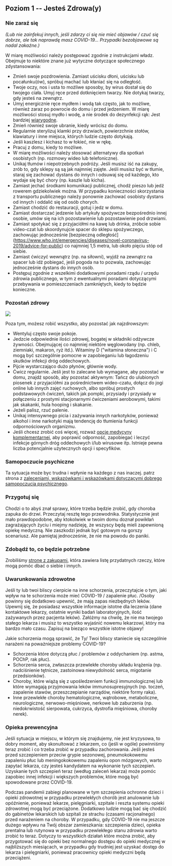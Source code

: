 ## Poziom 1 -- Jesteś Zdrowa(y)

### Nie zaraź się

*(Lub nie zainfekuj innych, jeśli zdarzy ci się nie mieć objawów / czuć się dobrze, ale tak naprawdę masz COVID-19… Przypadki bezobjawowe są nadal zakaźne.)*

W miarę możliwości należy postępować zgodnie z instrukcjami władz. Obejmuje to niektóre znane już wytyczne dotyczące społecznego zdystansowania:

* Zmień swoje pozdrowienia. Zamiast uścisku dłoni, uścisku lub pocałunku(ów), spróbuj machać lub kłaniać się na odległość.
* Twoje oczy, nos i usta to możliwe sposoby, by wirus dostał się do twojego ciała. Umyj ręce przed dotknięciem twarzy. Nie dotykaj twarzy, gdy jesteś na zewnątrz.
* Umyj energicznie ręce mydłem i wodą tak często, jak to możliwe, również zaraz po powrocie do domu i przed jedzeniem. W miarę możliwości stosuj mydło i wodę, a nie środek do dezynfekcji rąk: Jest bardziej [wiarygodne](https://www.nytimes.com/2020/03/13/health/soap-coronavirus-handwashing-germs.html). 
* Zmień również swoje ubranie, kiedy wrócisz do domu. 
* Regularnie sterylizuj klamki przy drzwiach, powierzchnie stołów, klawiatury i inne miejsca, których ludzie często dotykają.
* Jeśli kaszlesz i kichasz to w łokieć, nie w rękę. 
* Pracuj z domu, kiedy to możliwe.
* W miarę możliwości należy stosować alternatywy dla spotkań osobistych (np. rozmowy wideo lub telefoniczne). 
* Unikaj tłumów i niepotrzebnych podróży. Jeśli musisz iść na zakupy, zrób to, gdy sklepy są są jak najmniej zajęte. Jeśli musisz być w tłumie, staraj się zachować dystans do innych i odsuwaj się od każdego, kto wydaje się być chory (np. kaszle lub kicha). 
* Zamiast jechać środkami komunikacji publicznej, chodź pieszo lub jedź rowerem gdziekolwiek można. W przypadku konieczności skorzystania z transportu publicznego należy ponownie zachować osobisty dystans od innych i oddalić się od osób chorych. 
* Zamiast chodzić do restauracji, gotuj i jedz w domu. 
* Zamiast dostarczać jedzenie lub artykuły spożywcze bezpośrednio innej osobie, umów się na ich pozostawienie lub pozostawienie pod drzwiami. 
* Zamiast spotykać się z przyjaciółmi na kawę lub drinka, zróbcie sobie video-czat lub skoordynujcie spacer do sklepu spożywczego, zachowując jednocześnie [bezpieczną odległość] (https://www.who.int/emergencies/diseases/novel-coronavirus-2019/advice-for-public) co najmniej 1,5 metra, lub około pięciu stóp od siebie. 
* Zamiast ćwiczyć wewnątrz (np. na siłowni), wyjdź na zewnątrz na spacer lub idź pobiegać, jeśli pogoda na to pozwala, zachowując jednocześnie dystans do innych osób. 
* Postępuj zgodnie z wszelkimi dodatkowymi poradami rządu / urzędu zdrowia publicznego, w tym z ewentualnymi poradami dotyczącymi przebywania w pomieszczeniach zamkniętych, kiedy to będzie konieczne.


### Pozostań zdrowy

![](/images/situps.png)

Poza tym, możesz robić wszystko, aby pozostać jak najzdrowszym:

* Wentyluj często swoje pokoje.
* Jedzcie odpowiednie ilości zdrowej, bogatej w składniki odżywcze żywności. Obejmującej co najmniej niektóre węglowodany (np. chleb, ziemniaki, makaron, ryż itd.). Witaminy D ("witamina słoneczna") i C mogą być szczególnie pomocne w zapobieganiu lub łagodzeniu skutków infekcji dróg oddechowych. 
* Pijcie wystarczająco dużo płynów, głównie wody.
* Ćwicz regularnie. Jeśli jest to zalecane lub wymagane, aby pozostać w domu, znajdź sposób, aby pozostać aktywnym: Tańcz do ulubionych piosenek z przyjaciółmi za pośrednictwem wideo-czatu, dołącz do jogi online lub innych zajęć ruchowych, albo spróbuj prostych podstawowych ćwiczeń, takich jak pompki, przysiady i przysiady w połączeniu z prostymi stacjonarnymi ćwiczeniami aerobowymi, takimi jak skakanki, hula hooping i skakanie. 
* Jeżeli palisz, rzuć palenie.
* Unikaj intensywnego picia i zażywania innych narkotyków, ponieważ alkohol i inne narkotyki mają tendencję do tłumienia funkcji odpornościowych organizmu.
* Jeśli chcesz zrobić coś więcej, rozważ [opcje medycyny komplementarnej](/complimentary), aby poprawić odporność, zapobiegać i leczyć infekcje górnych dróg oddechowych i/lub wirusowe itp. Istnieje pewna liczba potencjalnie użytecznych opcji i specyfików.

### Samopoczucie psychiczne

Ta sytuacja może byc trudna i wpłynie na każdego z nas inaczej. patrz strona z [zaleceniami, wskazówkami i wskazówkami dotyczącymi dobrego samopoczucia psychicznego](/complimentary).

### Przygotuj się

Chodzi o to abyś znał sprawy, które trzeba będzie zrobić, gdy choroba zapuka do drzwi. Przeczytaj resztę tego przewodnika. Statystycznie jest mało prawdopodobne, aby ktokolwiek w twoim domu doznał powikłań zagrażających życiu i miejmy nadzieję, że wszyscy będą mieli zapewnioną opiekę medyczną. Nie zaszkodzi jednak być gotowym na gorszy scenariusz. Ale pamiętaj jednocześnie, że nie ma powodu do paniki.

### Zdobądź to, co będzie potrzebne

Zrobiliśmy [stronę z zakupami](/zakupami), która zawiera listę przydatnych rzeczy, które mogą pomóc dbać o siebie i innych.

### Uwarunkowania zdrowotne

Jeśli ty lub twoi bliscy cierpicie na inne schorzenia, przeczytajcie o tym, jaki wpływ na te schorzenia może mieć COVID-19 / zapalenie płuc. /Osoby powinny się dodatkowo upewnić, że mają zapas niezbędnych leków. Upewnij się, że posiadasz wszystkie informacje istotne dla leczenia (dane kontaktowe lekarzy, ostatnie wyniki badań laboratoryjnych, ilość zażywanych przez pacjenta leków). Załóżmy na chwilę, że nie ma twojego stałego lekarza i musisz to wszystko wyjaśnić nowemu lekarzowi, który ma bardzo mało czasu. Zapisuj na bieząco wszystkie istotne objawy!

Jakie schorzenia mogą sprawić, że Ty/ Twoi bliscy staniecie się szczególnie narażeni na poważniejsze problemy COVID-19?
- Schorzenia które dotyczą płuc / problemów z oddychaniem (np. astma, POChP, rak płuc).
- Schorzenia serca, zwłaszcza przewlekłe choroby układu krążenia (np. nadciśnienie tętnicze, zastoinowa niewydolność serca, migotanie przedsionków).
- Choroby, które wiążą się z upośledzeniem funkcji immunologicznej lub które wymagają przyjmowania leków immunosupresyjnych (np. toczeń, zapalenie stawów, przeszczepianie narządów, niektóre formy raka).
- Inne przewlekłe choroby hematologiczne, wątrobowe, metaboliczne, neurologiczne, nerwowo-mięśniowe, nerkowe lub zaburzenia (np. niedokrwistość sierpowata, cukrzyca, dystrofia mięśniowa, choroby nerek). 

### Opieka prewencyjna

Jeśli sytuacja w miejscu, w którym się znajdujemy, nie jest kryzysowa, to dobry moment, aby skonultować z lekarzem, co (jeśli w ogóle) powinniśmy teraz zrobić i co trzeba zrobić w przypadku zachorowania. Jeśli jesteś przed szczepieniem przeciw grypie sezonowej, pneumokokowemu zapaleniu płuc lub meningokokowemu zapaleniu opon mózgowych, warto zapytać lekarza, czy jesteś kandydatem na wykonanie tych szczepień. Uzyskanie tych szczepień teraz (według zaleceń lekarza) może pomóc zapobiec innej infekcji i większych problemów, które mogą być spowodowane przez COVID-19. 

Podczas pandemii zabiegi planowane w tym  szczepienia ochronne dzieci i opieki zdrowotnej w przypadku przewlekłych chorób jest anulowanie lub opóźnienie, ponieważ lekarze, pielęgniarki, szpitale i reszta systemu opieki zdrowotnej mogą być przeciążone. Dodatkowo ludzie mogą bać się chodzić do gabinetów lekarskich lub szpitali ze strachu (czasami racjonalnego) przed narażeniem na choroby. W przypadku, gdy COVID-19 nie ma jeszcze dużego wpływu na Twój obszar zamieszkania: szczepienia dzieci, opieka prentalna lub rutynowa w przypadku przewlekłego stanu zdrowia warto zrobić to teraz. Dotyczy to wszystkich działań które można zrobić, aby przygotować się do opieki bez normalnego dostępu do opieki medycznej w najbliższych miesiącach, w przypadku gdy trudniej jest uzyskać dostęp do lekarza i pielęgniarki, ponieważ pracownicy opieki medyczni będą przeciążeni. 
